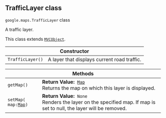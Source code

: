 <h2 id="TrafficLayer"> TrafficLayer class </h2><p>
<code><span itemprop="path">google.maps</span>.<span itemprop="name">TrafficLayer</span></code>
class
</p><p>A traffic layer.</p><p>This class extends
<code><a href="https://github.com/amenadiel/google-maps-documentation/blob/master/docs/MVCObject.md">MVCObject</a></code>.
</p><div class="devsite-table-wrapper"><table class="constructors responsive" summary="class TrafficLayer - Constructor">
<thead>
<tr><th colspan="2">Constructor</th>
</tr></thead>
<tbody>
<tr>
<td><code><span>TrafficLayer()</span></code></td>
<td>A layer that displays current road traffic.</td>
</tr>
</tbody>
</table></div><div class="devsite-table-wrapper"><table class="methods responsive" summary="class TrafficLayer - Methods">
<thead>
<tr><th colspan="2">Methods</th>
</tr></thead>
<tbody>
<tr>
<td><code><span>getMap()</span></code></td>
<td><div><strong>Return Value:</strong>&nbsp; <code><a href="https://github.com/amenadiel/google-maps-documentation/blob/master/docs/Map.md">Map</a></code></div>
<div class="desc">Returns the map on which this layer is displayed.</div></td>
</tr>
<tr>
<td><code><span>setMap(<wbr>map:</span><a href="https://github.com/amenadiel/google-maps-documentation/blob/master/docs/Map.md"><span>Map</span></a><span>)</span></code></td>
<td><div><strong>Return Value:</strong>&nbsp; <code>None</code></div>
<div class="desc">Renders the layer on the specified map. If map is set to null, the layer will be removed.</div></td>
</tr>
</tbody>
</table></div>